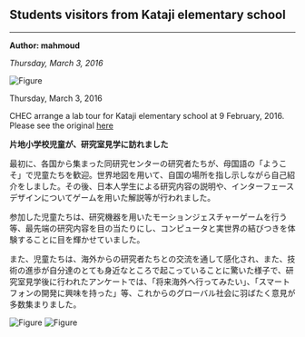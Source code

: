 ## Students visitors from Kataji elementary school

---
**Author: mahmoud**

*Thursday, March 3, 2016*


![Figure](https://farm1.staticflickr.com/902/28404496528_c8031ed5e9_c.jpg)

Thursday, March 3, 2016

CHEC arrange a lab tour for Kataji elementary school at 9 February, 2016. Please see the original [here](http://www.kochi-tech.ac.jp/kut/newsfiles/b01m00002101.html)


**片地小学校児童が、研究室見学に訪れました**

最初に、各国から集まった同研究センターの研究者たちが、母国語の「ようこそ」で児童たちを歓迎。世界地図を用いて、自国の場所を指し示しながら自己紹介をしました。その後、日本人学生による研究内容の説明や、インターフェースデザインについてゲームを用いた解説等が行われました。

参加した児童たちは、研究機器を用いたモーションジェスチャーゲームを行う等、最先端の研究内容を目の当たりにし、コンピュータと実世界の結びつきを体験することに目を輝かせていました。

また、児童たちは、海外からの研究者たちとの交流を通して感化され、また、技術の進歩が自分達のとても身近なところで起こっていることに驚いた様子で、研究室見学後に行われたアンケートでは、「将来海外へ行ってみたい」、「スマートフォンの開発に興味を持った」等、これからのグローバル社会に羽ばたく意見が多数集まりました。

![Figure](https://farm1.staticflickr.com/890/40470565550_2dab1ed70d.jpg)
![Figure](https://farm1.staticflickr.com/890/42277348151_41fce39e94_c.jpg)

